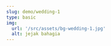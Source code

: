 ```yaml
---
slug: demo/wedding-1
type: basic
img:
  url: '/src/assets/bg-wedding-1.jpg'
  alt: jejak bahagia
---
```

